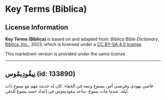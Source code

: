 # Key Terms (Biblica)

## License Information

**Key Terms (Biblica)** is based on and adapted from: _Biblica Bible Dictionary_, [Biblica, Inc.](https://www.biblica.com/), 2023, which is licensed under a [CC BY-SA 4.0 license](https://creativecommons.org/licenses/by-sa/4.0/legalcode.en).

This markdown version is provided under the same license.



--------------------------------

## نِيقُودِيمُوس (id: 133890)

قاضي يهودي وفريسي آمن بيسوع وتبعه في الخفاء. كان له حديث مهم مع يسوع ذات ليلة. عندما مات يسوع، ساعد نيقوديموس في إعداد جسد يسوع للدفن.


